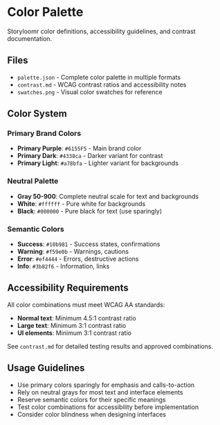 # Color Palette

Storyloomr color definitions, accessibility guidelines, and contrast documentation.

## Files

- `palette.json` - Complete color palette in multiple formats
- `contrast.md` - WCAG contrast ratios and accessibility notes
- `swatches.png` - Visual color swatches for reference

## Color System

### Primary Brand Colors

- **Primary Purple**: `#6155F5` - Main brand color
- **Primary Dark**: `#4338ca` - Darker variant for contrast
- **Primary Light**: `#a78bfa` - Lighter variant for backgrounds

### Neutral Palette

- **Gray 50-900**: Complete neutral scale for text and backgrounds
- **White**: `#ffffff` - Pure white for backgrounds
- **Black**: `#000000` - Pure black for text (use sparingly)

### Semantic Colors

- **Success**: `#10b981` - Success states, confirmations
- **Warning**: `#f59e0b` - Warnings, cautions
- **Error**: `#ef4444` - Errors, destructive actions
- **Info**: `#3b82f6` - Information, links

## Accessibility Requirements

All color combinations must meet WCAG AA standards:

- **Normal text**: Minimum 4.5:1 contrast ratio
- **Large text**: Minimum 3:1 contrast ratio
- **UI elements**: Minimum 3:1 contrast ratio

See `contrast.md` for detailed testing results and approved combinations.

## Usage Guidelines

- Use primary colors sparingly for emphasis and calls-to-action
- Rely on neutral grays for most text and interface elements
- Reserve semantic colors for their specific meanings
- Test color combinations for accessibility before implementation
- Consider color blindness when designing interfaces
